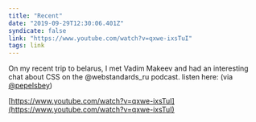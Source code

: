 ```yaml
---
title: "Recent"
date: "2019-09-29T12:30:06.401Z"
syndicate: false
link: "https://www.youtube.com/watch?v=qxwe-ixsTuI"
tags: link
---
```


On my recent trip to belarus, I met Vadim Makeev and had an interesting chat about CSS on the @webstandards_ru podcast. listen here: (via [@pepelsbey](https://twitter.com/pepelsbey))

[https://www.youtube.com/watch?v=qxwe-ixsTuI](https://www.youtube.com/watch?v=qxwe-ixsTuI)
